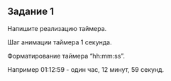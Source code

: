 ## Задание 1  

Напишите реализацию таймера.  

Шаг анимации таймера 1 секунда.  

Форматирование таймера “hh:mm:ss”.  

Например 01:12:59 - один час, 12 минут, 59 секунд.  
